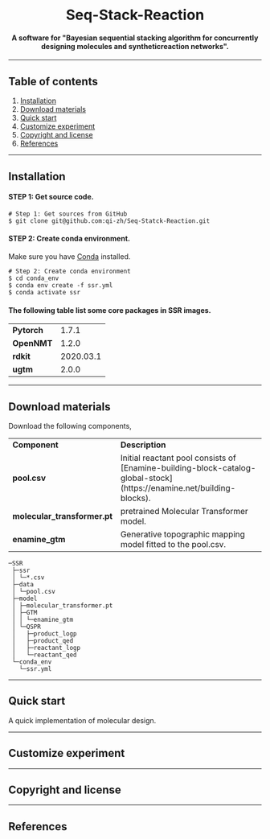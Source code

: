 <h1 align="center">
  <br>
  Seq-Stack-Reaction
  <br>
</h1>

<h4 align="center">A software for "Bayesian sequential stacking algorithm for concurrently designing molecules and syntheticreaction networks".</h4>

---

## Table of contents
1. [Installation](#installation)
2. [Download materials](#download-materials)
3. [Quick start](#quick-start)
4. [Customize experiment](#customize-experiment)
5. [Copyright and license](#Copyright-and-license)
6. [References](#References)

---

## Installation

#### STEP 1: Get source code.
```shell
# Step 1: Get sources from GitHub
$ git clone git@github.com:qi-zh/Seq-Statck-Reaction.git
```
#### STEP 2: Create conda environment.

Make sure you have [Conda](https://docs.conda.io/projects/conda/en/latest/) installed.
```shell
# Step 2: Create conda environment
$ cd conda_env
$ conda env create -f ssr.yml
$ conda activate ssr
```
#### The following table list some core packages in SSR images.
<table>
  <tr>
    <td nowrap><strong>Pytorch</strong></td>
    <td>1.7.1</td>
  </tr>
  <tr>
    <td nowrap><strong>OpenNMT</strong></td>
    <td>1.2.0</td>
  </tr>
  <tr>
    <td nowrap><strong>rdkit</strong></td>
    <td>2020.03.1</td>
  </tr>
  <tr>
    <td nowrap><strong>ugtm</strong></td>
    <td>2.0.0</td>
  </tr>
</table>

---
## Download materials

Download the following components,
<table>
  <tr>
    <td nowrap><strong>Component</strong></td>
    <td><strong>Description</strong></td>
  </tr>
  <tr>
    <td nowrap><strong>pool.csv</strong></td>
    <td>Initial reactant pool consists of [Enamine-building-block-catalog-global-stock](https://enamine.net/building-blocks).</td>
  </tr>
  <tr>
    <td nowrap><strong>molecular_transformer.pt</strong></td>
    <td>pretrained Molecular Transformer model.</td>
  </tr>
  <tr>
    <td nowrap><strong>enamine_gtm</strong></td>
    <td>Generative topographic mapping model fitted to the pool.csv.</td>
  </tr>
</table>

```shell
─SSR
 ├─ssr
 │ └─*.csv
 ├─data
 │ └─pool.csv
 ├─model
 │ ├─molecular_transformer.pt
 │ ├─GTM
 │ │ └─enamine_gtm
 │ └─QSPR
 │   ├─product_logp
 │   ├─product_qed
 │   ├─reactant_logp
 │   └─reactant_qed
 └─conda_env
   └─ssr.yml
```

---
## Quick start

A quick implementation of molecular design.

---
## Customize experiment

---
## Copyright and license

---
## References

